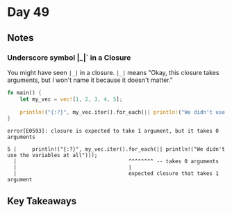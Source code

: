 # Day 49

## Notes

### Underscore symbol |_|` in a Closure

You might have seen `|_|` in a closure.
`|_|` means "Okay, this closure takes arguments, but I won't name it because it doesn't matter."

```rust
fn main() {
    let my_vec = vec![1, 2, 3, 4, 5];
 
    println!("{:?}", my_vec.iter().for_each(|| println!("We didn't use the variables at all")));
}
```

```shell
error[E0593]: closure is expected to take 1 argument, but it takes 0 arguments

5 |     println!("{:?}", my_vec.iter().for_each(|| println!("We didn't use the variables at all")));
  |                                    ^^^^^^^^ -- takes 0 arguments
  |                                    |
  |                                    expected closure that takes 1 argument
```

## Key Takeaways
